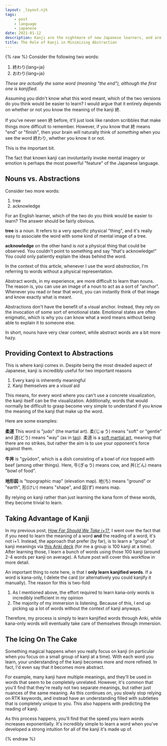 ```yaml
---
layout: _layout.njk
tags: 
    - post 
    - language 
    - japanese
date: 2021-01-12
description: Kanji are the nightmare of new Japanese learners, and are the cause of many people quitting Japanese study altogether. However, I think Kanji is the most powerful feature of the language that should be embraced and loved.
title: The Role of Kanji in Minimizing Abstraction
---
```


{% raw %}
Consider the following two words:

1. 終わり{lang=ja}
2. おわり{lang=ja}

*These are actually the same word (meaning "the end"), although the first one is kanjified.*

Assuming you didn't know what this word meant, which of the two versions do you think would be easier to learn? I would argue that it entirely depends on whether or not you know the meaning of the kanji 終.

If you've never seen 終 before, it'll just look like random scribbles that make things more difficult to remember. However, if you know that 終 means "end" or "finish", then your brain will naturally think of *something* when you see the word 終わり,  whether you know it or not.

This is the important bit.

The fact that known kanji can involuntarily invoke mental imagery or emotion is perhaps the most powerful "feature" of the Japanese language.

## Nouns vs. Abstractions

Consider two more words:

1. tree
2. acknowledge

For an English learner, which of the two do you think would be easier to learn? The answer should be fairly obvious.

**tree** is a noun. It refers to a very specific physical "thing", and it's really easy to associate the word with some kind of mental image of a tree.

**acknowledge** on the other hand is *not* a physical thing that could be observed. You couldn't point to something and say "that's acknowledge!" You could only patiently explain the ideas behind the word.

In the context of this article, whenever I use the word *abstraction*, I'm referring to words without a physical representation.

Abstract words, in my experience, are more difficult to learn than nouns. The reason is, you can use an image of a noun to act as a sort of "anchor". Whenever you read or hear that word, you can instantly think of that image and know exactly what is meant.

Abstractions don't have the benefit of a visual anchor. Instead, they rely on the invocation of some sort of emotional state. Emotional states are  often enigmatic, which is why you can know what a word means without being able to explain it to someone else.

In short, nouns have very clear context, while abstract words are a bit more hazy.

## Providing Context to Abstractions

This is where kanji comes in. Despite being the most dreaded aspect of Japanese, kanji is incredibly useful for two important reasons

1. Every kanji is inherently meaningful
2. Kanji themselves are a *visual* aid

This means, for every word where you can't use a concrete visualization, the kanji itself can be the visualization. Additionally, words that would normally be difficult to grasp become very simple to understand if you know the meaning of the kanji that make up the word.

Here are some examples:

**柔道** This word is "judo" (the martial art). 柔(じゅう) means "soft" or "gentle" and 道(どう) means "way" (as in [tao](https://en.wikipedia.org/wiki/Tao)). 柔道 is a [soft martial art](https://en.wikipedia.org/wiki/Hard_and_soft_techniques), meaning that there are no strikes, but rather the aim is to use your opponent's force against them.

**牛丼** is "gyūdon", which is a dish consisting of a bowl of rice topped with beef (among other things). Here, 牛(ぎゅう) means cow, and 丼(どん) means "bowl of food".

**地形図** is "topographic map" (elevation map). 地(ち) means "ground" or "earth", 形(けい) means "shape", and 図(ず) means map.

By relying on kanji rather than just learning the kana form of these words, they become trivial to learn.

## Taking Advantage of Kanji

In my previous post, *[How Far Should We Take i+1?](/20201125.html)*, I went over the fact that if you need to learn the meaning of a word **and** the reading of a word, it's not i+1. Instead, the approach that prefer (by far), is to learn a "group" of kanji meanings via [this Anki deck](https://ankiweb.net/shared/info/1558868613) (for me a group is 100 kanji at a time). After learning those, I learn a bunch of words using those 100 kanji (around 2-4 words per kanji on average). A future post will cover this workflow in more detail.

An important thing to note here, is that I **only learn kanjified words**. If a word is kana-only, I delete the card (or alternatively you could kanjify it manually). The reason for this is two-fold

1. As I mentioned above, the effort required to learn kana-only words is incredibly inefficient in my opinion
2. The majority of my immersion is listening. Because of this, I end up picking up a lot of words without the context of kanji anyways.

Therefore, my process is simply to learn kanjified words through Anki, while kana-only words will eventually take care of themselves through immersion.

## The Icing On The Cake

Something magical happens when you really focus on kanji (in particular when you focus on a small group of kanji at a time). With each word you learn, your understanding of the kanji becomes more and more refined. In fact, I'd even say that it becomes more abstract.

For example, many kanji have multiple meanings, and they'll be used in words that seem to be completely unrelated. However, it's common that you'll find that they're really not two separate meanings, but rather just nuances of the same meaning. As this continues on, you slowly stop relying on RTK keywords, and instead have an understanding filled with subtleties that is completely unique to you. This also happens with predicting the reading of kanji.

As this process happens, you'll find that the speed you learn words increases exponentially. It's incredibly simple to learn a word when you've developed a strong intuition for all of the kanji it's made up of.

{% endraw %}
